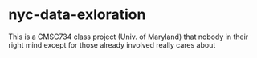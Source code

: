 nyc-data-exloration
===================

This is a CMSC734 class project (Univ. of Maryland) that nobody in their right mind except for those already involved really cares about
